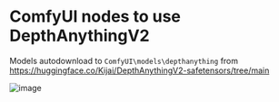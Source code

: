 # ComfyUI nodes to use DepthAnythingV2

Models autodownload to `ComfyUI\models\depthanything` from https://huggingface.co/Kijai/DepthAnythingV2-safetensors/tree/main

![image](https://github.com/kijai/ComfyUI-DepthAnythingV2/assets/40791699/6e9f190a-02da-4176-9cca-6e4e4b0ad35d)
